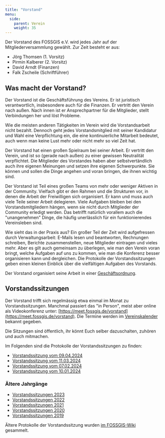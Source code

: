 ```yaml
---
title: "Vorstand"
menu:
  side:
    parent: Verein
    weight: 35
---
```


Der Vorstand des FOSSGIS e.V. wird jedes Jahr auf der Mitgliederversammlung
gewählt. Zur Zeit besteht er aus:

* Jörg Thomsen (1. Vorsitz)
* Pirmin Kalberer (2. Vorsitz)
* David Arndt (Finanzen)
* Falk Zscheile (Schriftführer)

## Was macht der Vorstand?

Der Vorstand ist die Geschäftsführung des Vereins. Er ist juristisch
verantwortlich, insbesondere auch für die Finanzen. Er vertritt den
Verein nach außen. Nach innen ist er Ansprechpartner für die Mitglieder, stellt Verbindungen her und löst Probleme.

Wie die meisten anderen Tätigkeiten im Verein wird die Vorstandsarbeit nicht
bezahlt. Dennoch geht jedes Vorstandsmitglied mit seiner Kandidatur
und Wahl eine Verpflichtung ein, die eine kontinuierliche Mitarbeit bedeutet, auch  wenn man keine Lust mehr oder nicht mehr so viel Zeit hat.

Der Vorstand hat einen großen Spielraum bei seiner Arbeit. Er vertritt den
Verein, und ist so (gerade nach außen) zu einer gewissen Neutralität
verpflichtet. Die Mitglieder des Vorstandes haben aber selbstvertändlich 
auch ihre eigenen Meinungen und setzen ihre eigenen Schwerpunkte. Sie können 
und sollen die Dinge angehen und voran bringen, die ihnen wichtig sind.

Der Vorstand ist Teil eines großen Teams von mehr oder weniger Aktiven in der
Community. Vielfach gibt er den Rahmen und die Strukturen vor, in denen die
Arbeit der Freiwilligen sich organisiert. Er kann und muss auch viele Teile
seiner Arbeit delegieren. Viele Aufgaben bleiben bei den Vorstandsmitgliedern
hängen, wenn sie nicht durch Mitglieder der Community erledigt werden.
Das betrifft natürlich vorallem auch die "unangenehmen" Dinge, die häufig 
unerlässlich für ein funktionierendes Vereinsleben sind.

Wie sieht das in der Praxis aus? Ein großer Teil der Zeit wird aufgefressen
durch Verwaltungsarbeit: E-Mails lesen und beantworten, Rechnungen
schreiben, Berichte zusammenstellen, neue Mitglieder eintragen und vieles mehr. Aber
es gilt auch gemeinsam zu überlegen, wie man den Verein voran
bringt, welche Aufgaben auf uns zu kommen, wie man die Konferenz besser
organisieren kann und dergleichen. Die Protokolle der Vorstandssitzungen
geben einen kleinen Einblick über die vielfältigen Aufgaben des Vorstands.

Der Vorstand organisiert seine Arbeit in einer
[Geschäftsordnung](geschäftsordnung-vorstand).

## Vorstandssitzungen

Der Vorstand trifft sich regelmässig etwa einmal im Monat zu
Vorstandssitzungen. Manchmal passiert das "in Person", meist aber online
als Videokonferenz unter: [https://meet.fossgis.de/vorstand](https://meet.fossgis.de/vorstand). Die Termine werden im [Vereinskalender](https://fossgis.de/aktivit%C3%A4ten/termine/) bekannt gegeben.

Die Sitzungen sind öffentlich, ihr könnt Euch selber dazuschalten, zuhören und
auch mitmachen. 

Im Folgenden sind die Protokolle der Vorstandssitzungen zu finden:

* [Vorstandssitzung vom 09.04.2024](2024-04-09-protokoll-vorstandssitzung)
* [Vorstandssitzung vom 11.03.2024](2024-03-11-protokoll-vorstandssitzung)
* [Vorstandssitzung vom 07.02.2024](2024-02-07-protokoll-vorstandssitzung)
* [Vorstandssitzung vom 10.01.2024](2024-01-10-protokoll-vorstandssitzung)


### Ältere Jahrgänge

* [Vorstandssitzungen 2023](archiv/2023)
* [Vorstandssitzungen 2022](archiv/2022)
* [Vorstandssitzungen 2021](archiv/2021)
* [Vorstandssitzungen 2020](archiv/2020)
* [Vorstandssitzungen 2019](archiv/2019)

Ältere Protokolle der Vorstandssitzung wurden [im
FOSSGIS-Wiki](https://www.fossgis.de/wiki/Kategorie:Vorstandsprotokolle)
gesammelt.

